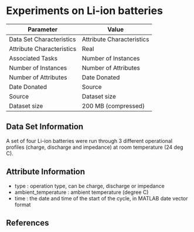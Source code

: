 # Experiments on Li-ion batteries

| Parameter | Value |
| --- | --- |
| Data Set Characteristics | Attribute Characteristics | Real |
| Attribute Characteristics | Real |
| Associated Tasks | Number of Instances	| |
| Number of Instances | Number of Attributes | |
| Number of Attributes | Date Donated | |
| Date Donated | Source | |
| Source | Dataset size | 200 MB (compressed) |
| Dataset size | 200 MB (compressed) |

## Data Set Information
A set of four Li-ion batteries were run through 3 different operational profiles (charge, discharge and impedance) at room temperature (24 deg C).

## Attribute Information
- type : operation  type, can be charge, discharge or impedance
- ambient_temperature : ambient temperature (degree C)
- time : the date and time of the start of the cycle, in MATLAB  date vector format

## References


